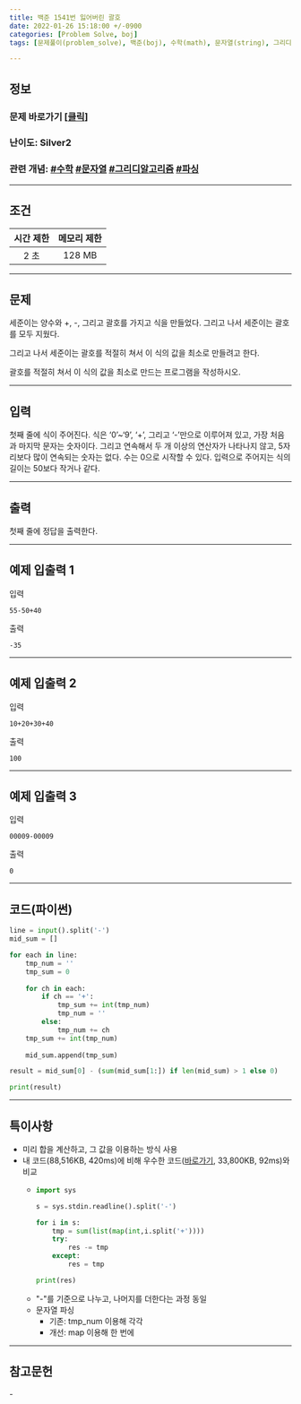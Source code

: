 ```yaml
---
title: 백준 1541번 잃어버린 괄호
date: 2022-01-26 15:18:00 +/-0900
categories: [Problem Solve, boj]
tags: [문제풀이(problem_solve), 백준(boj), 수학(math), 문자열(string), 그리디 알고리즘(greedy_algorithm), 파싱(parsing)]

---
```

## 정보
### 문제 바로가기 [[클릭](https://www.acmicpc.net/problem/1541)]
### 난이도: Silver2
### 관련 개념: [#수학](https://www.acmicpc.net/problemset?sort=ac_desc&algo=124) [#문자열](https://www.acmicpc.net/problemset?sort=ac_desc&algo=158) [#그리디알고리즘](https://www.acmicpc.net/problemset?sort=ac_desc&algo=33) [#파싱](https://www.acmicpc.net/problemset?sort=ac_desc&algo=96)

---
## 조건

시간 제한|메모리 제한
:---:|:---:
2 초|128 MB

---
## 문제
세준이는 양수와 +, -, 그리고 괄호를 가지고 식을 만들었다. 그리고 나서 세준이는 괄호를 모두 지웠다.

그리고 나서 세준이는 괄호를 적절히 쳐서 이 식의 값을 최소로 만들려고 한다.

괄호를 적절히 쳐서 이 식의 값을 최소로 만드는 프로그램을 작성하시오.

---
## 입력
첫째 줄에 식이 주어진다. 식은 ‘0’~‘9’, ‘+’, 그리고 ‘-’만으로 이루어져 있고, 가장 처음과 마지막 문자는 숫자이다. 그리고 연속해서 두 개 이상의 연산자가 나타나지 않고, 5자리보다 많이 연속되는 숫자는 없다. 수는 0으로 시작할 수 있다. 입력으로 주어지는 식의 길이는 50보다 작거나 같다.

---
## 출력
첫째 줄에 정답을 출력한다.

---
## 예제 입출력 1
입력
```
55-50+40
```

출력
```
-35
```
---
## 예제 입출력 2
입력
```
10+20+30+40
```

출력
```
100
```
---
## 예제 입출력 3
입력
```
00009-00009
```

출력
```
0
```

---
## 코드(파이썬)
```python
line = input().split('-')
mid_sum = []

for each in line:
    tmp_num = ''
    tmp_sum = 0
    
    for ch in each:
        if ch == '+':
            tmp_sum += int(tmp_num)
            tmp_num = ''
        else:
            tmp_num += ch
    tmp_sum += int(tmp_num)
    
    mid_sum.append(tmp_sum)

result = mid_sum[0] - (sum(mid_sum[1:]) if len(mid_sum) > 1 else 0)

print(result)

```

---
## 특이사항
- 미리 합을 계산하고, 그 값을 이용하는 방식 사용
- 내 코드(88,516KB, 420ms)에 비해 우수한 코드([바로가기](https://www.acmicpc.net/source/37789963), 33,800KB, 92ms)와 비교
  - ```python
    import sys

    s = sys.stdin.readline().split('-')

    for i in s:
        tmp = sum(list(map(int,i.split('+'))))
        try:
            res -= tmp
        except:
            res = tmp

    print(res)    
    ```
  - "-"를 기준으로 나누고, 나머지를 더한다는 과정 동일
  - 문자열 파싱
    - 기존: tmp_num 이용해 각각
    - 개선: map 이용해 한 번에

---
## 참고문헌
\-
